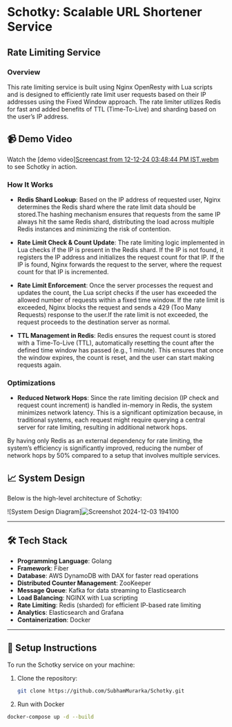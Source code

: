 # Schotky: Scalable URL Shortener Service

## Rate Limiting Service

### Overview

This rate limiting service is built using Nginx OpenResty with Lua scripts and is designed to efficiently rate limit user requests based on their IP addresses using the Fixed Window approach. The rate limiter utilizes Redis for fast and added benefits of TTL (Time-To-Live) and sharding based on the user’s IP address.

## 📹 Demo Video

Watch the [demo video][Screencast from 12-12-24 03:48:44 PM IST.webm](https://github.com/user-attachments/assets/89171014-3bf1-4017-9229-e1f007fc3267)
to see Schotky in action.

### How It Works

- **Redis Shard Lookup**: Based on the IP address of requested user, Nginx determines the Redis shard where the rate limit data should be stored.The hashing mechanism ensures that requests from the same IP always hit the same Redis shard, distributing the load across multiple Redis instances and minimizing the risk of contention.

- **Rate Limit Check & Count Update**: The rate limiting logic implemented in Lua checks if the IP is present in the Redis shard. If the IP is not found, it registers the IP address and 
initializes the request count for that IP. If the IP is found, Nginx forwards the request to the server, where the request count for that IP is incremented.

- **Rate Limit Enforcement**: Once the server processes the request and updates the count, the Lua script checks if the user has exceeded the allowed number of requests within a fixed time window.
If the rate limit is exceeded, Nginx blocks the request and sends a 429 (Too Many Requests) response to the user.If the rate limit is not exceeded, the request proceeds to the destination server as normal.

- **TTL Management in Redis**: Redis ensures the request count is stored with a Time-To-Live (TTL), automatically resetting the count after the defined time window has passed (e.g., 1 minute).
This ensures that once the window expires, the count is reset, and the user can start making requests again.

### Optimizations

- **Reduced Network Hops**: Since the rate limiting decision (IP check and request count increment) is handled in-memory in Redis, the system minimizes network latency. This is a significant optimization because, in traditional systems, each request might require querying a central server for rate limiting, resulting in additional network hops.
  
By having only Redis as an external dependency for rate limiting, the system’s efficiency is significantly improved, reducing the number of network hops by 50% compared to a setup that involves multiple services.

## 📈 System Design

Below is the high-level architecture of Schotky:

![System Design Diagram]![Screenshot 2024-12-03 194100](https://github.com/user-attachments/assets/f2974b96-bbd8-4281-8c0d-bb90da870bc7)

---

## 🛠️ **Tech Stack**

- **Programming Language**: Golang
- **Framework**: Fiber
- **Database**: AWS DynamoDB with DAX for faster read operations
- **Distributed Counter Management**: ZooKeeper
- **Message Queue**: Kafka for data streaming to Elasticsearch
- **Load Balancing**: NGINX with Lua scripting
- **Rate Limiting**: Redis (sharded) for efficient IP-based rate limiting
- **Analytics**: Elasticsearch and Grafana
- **Containerization**: Docker

---

## 🔧 Setup Instructions

To run the Schotky service on your machine:

1. Clone the repository:
   ```bash
   git clone https://github.com/SubhamMurarka/Schotky.git

2. Run with Docker
```bash
docker-compose up -d --build
